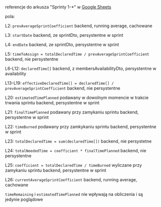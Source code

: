 referencje do arkusza "Sprinty 1-*" w
[Google Sheets](https://docs.google.com/spreadsheets/d/1doM61VumfUt55nClxNOFGWuj_AwKxchnaSgl8A_BZ-4/edit#gid=872062564)

pola:

L2: `prevAverageSprintCoefficient`
backend, running average, cachowane

L3: `startDate`
backend, ze sprintDto, persystentne w sprint

L4: `endDate`
backend, ze sprintDto, persystentne w sprint

L5: `timeToAssign = totalDeclaredTime / prevAverageSprintCoefficient`
backend, nie persystentne

L6-L12: `declaredTime[]`
backend, z membersAvailabilityDto, persystentne w availability

L13-L19: `effectiveDeclaredTime[] = declaredTime[] / prevAverageSprintCoefficient`
backend, nie persystentne

L20: `estimatedTimePlanned`
podawany w dowolnym momencie w trakcie trwania sprintu
backend, persystentne w sprint

L21: `finalTimePlanned`
podawany przy zamykaniu sprintu
backend, persystentne w sprint

L22: `timeBurned`
podawany przy zamkykaniu sprintu
backend, persystentne w sprint

L23: `totalDeclaredTime = sum(declaredTime[])`
backend, nie persystetne

L24: `totalNeededTime = coefficient * finalTimePlanned`
backend, nie persystentne

L25: `coefficient = totalDeclaredTime / timeBurned`
wyliczane przy zamykaniu sprintu
backend, persystentne w sprint

L26: `currentAverageSprintCoefficient`
backend, running average, cachowane

`timeRemaining` i `estimatedTimePlanned` nie wpływają na obliczenia i są jedynie poglądowe
